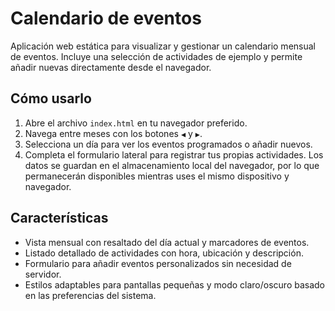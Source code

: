 # Calendario de eventos

Aplicación web estática para visualizar y gestionar un calendario mensual de eventos. Incluye una selección de actividades de ejemplo y permite añadir nuevas directamente desde el navegador.

## Cómo usarlo

1. Abre el archivo `index.html` en tu navegador preferido.
2. Navega entre meses con los botones `◀` y `▶`.
3. Selecciona un día para ver los eventos programados o añadir nuevos.
4. Completa el formulario lateral para registrar tus propias actividades. Los datos se guardan en el almacenamiento local del navegador, por lo que permanecerán disponibles mientras uses el mismo dispositivo y navegador.

## Características

- Vista mensual con resaltado del día actual y marcadores de eventos.
- Listado detallado de actividades con hora, ubicación y descripción.
- Formulario para añadir eventos personalizados sin necesidad de servidor.
- Estilos adaptables para pantallas pequeñas y modo claro/oscuro basado en las preferencias del sistema.
